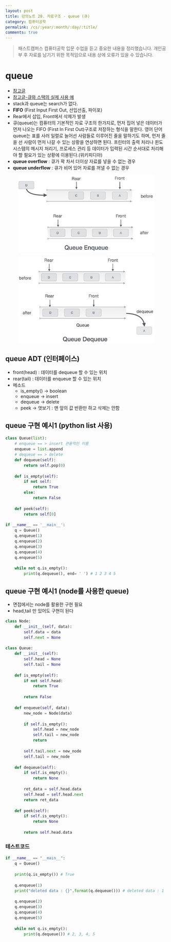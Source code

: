 ```yaml
---
layout: post
title: 강의노트 20. 자료구조 - queue (큐)
category: 컴퓨터공학
permalink: /cs/:year/:month/:day/:title/
comments: true
---
```

> 패스트캠퍼스 컴퓨터공학 입문 수업을 듣고 중요한 내용을 정리했습니다. 개인공부 후 자료를 남기기 위한 목적임으로 내용 상에 오류가 있을 수 있습니다.

# queue  
- [참고글](http://blog.eairship.kr/213)
- [참고글-큐와 스택의 실제 사용 예](http://hashcode.co.kr/questions/1830/%EC%9E%90%EB%A3%8C%EA%B5%AC%EC%A1%B0%ED%81%90-%EC%99%80-%EC%8A%A4%ED%83%9D%EC%9D%98-%EC%8B%A4%EC%A0%9C-%EC%82%AC%EC%9A%A9%EC%98%88%EB%A5%BC-%EC%95%8C%EA%B3%A0%EC%8B%B6%EC%8A%B5%EB%8B%88%EB%8B%A4)
- stack과 queue는 search가 없다.
- **FIFO** (First Input First Out, 선입선출, 파이포)
- Rear에서 삽입, Front에서 삭제가 발생
- 큐(queue)는 컴퓨터의 기본적인 자료 구조의 한가지로, 먼저 집어 넣은 데이터가 먼저 나오는 FIFO (First In First Out)구조로 저장하는 형식을 말한다. 영어 단어 queue는 표를 사러 일렬로 늘어선 사람들로 이루어진 줄을 말하기도 하며, 먼저 줄을 선 사람이 먼저 나갈 수 있는 상황을 연상하면 된다. 프린터의 출력 처리나 윈도 시스템의 메시지 처리기, 프로세스 관리 등 데이터가 입력된 시간 순서대로 처리해야 할 필요가 있는 상황에 이용된다.(위키피디아)
- **queue overflow** : 큐가 꽉 차서 더이상 자료를 넣을 수 없는 경우
- **queue underflow** : 큐가 비어 있어 자료를 꺼낼 수 없는 경우

<center>
 <figure>
 <img src="/assets/post-img/cs/queue1.jpg" alt="views">
 <figcaption></figcaption>
 </figure>
 </center>

<center>
 <figure>
 <img src="/assets/post-img/cs/queue2.jpg" alt="views">
 <figcaption></figcaption>
 </figure>
 </center>

## queue ADT (인터페이스)
- front(head) : 데이터를 dequeue 할 수 있는 위치
- rear(tail) : 데이터를 enqueue 할 수 있는 위치
- 메소드
  - is_empty() -> boolean
  - enqueue -> insert
  - dequeue -> delete
  - peek -> 엿보기 : 맨 앞의 값 반환만 하고 삭제는 안함

## queue 구현 예시1 (python list 사용)

```python
class Queue(list):
    # enqueue == > insert 관용적인 이름
    enqueue = list.append
    # dequeue == > delete
    def dequeue(self):
        return self.pop(0)

    def is_empty(self):
        if not self:
            return True
        else:
            return False

    def peek(self):
        return self[0]

if __name__ == '__main__':
    q = Queue()
    q.enqueue(1)
    q.enqueue(2)
    q.enqueue(3)
    q.enqueue(4)
    q.enqueue(5)

    while not q.is_empty():
        print(q.dequeue(), end= ' ') # 1 2 3 4 5
```
## queue 구현 예시1 (node를 사용한 queue)
- 면접에서는 node를 활용한 구현 필요
- head,tail 만 있어도 구현이 된다

```python
class Node:
    def __init__(self, data):
        self.data = data
        self.next = None

class Queue:
    def __init__(self):
        self.head = None
        self.tail = None

    def is_empty(self):
        if not self.head:
            return True

        return False

    def enqueue(self, data):
        new_node = Node(data)

        if self.is_empty():
            self.head = new_node
            self.tail = new_node
            return

        self.tail.next = new_node
        self.tail = new_node

    def dequeue(self):
        if self.is_empty():
            return None

        ret_data = self.head.data
        self.head = self.head.next
        return ret_data

    def peek(self):
        if self.is_empty():
            return None

        return self.head.data

```

### 테스트코드

```python
if __name__ == "__main__":
    q = Queue()

    print(q.is_empty()) # True

    q.enqueue(1)
    print("deleted data : {}".format(q.dequeue())) # deleted data : 1

    q.enqueue(2)
    q.enqueue(3)
    q.enqueue(4)
    q.enqueue(5)

    while not q.is_empty():
        print(q.dequeue()) # 2, 3, 4, 5
```
